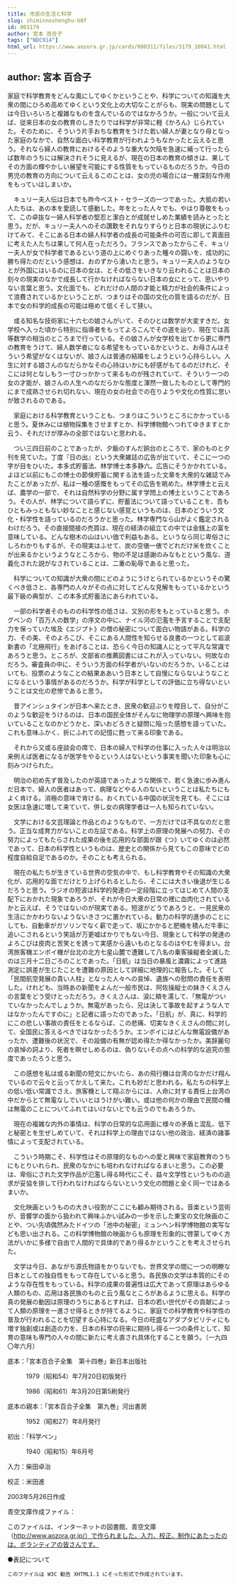 ```yaml
---
title: 市民の生活と科学
slug: shiminnoshenghu-b8f
id: 003179
author: 宮本 百合子
tags: ["NDC914"]
html_url: https://www.aozora.gr.jp/cards/000311/files/3179_10841.html
---
```


## author: 宮本 百合子

家庭で科学教育をどんな風にしてゆくかということや、科学についての知識を大衆の間にひろめ高めてゆくという文化上の大切なことがらも、現実の問題としては今日いろいろと複雑なものを含んでいるのではなかろうか。一般について云えば、従来日本の女の教育のしきたりでは科学が非常に軽《かろん》じられていた。そのために、そういう片手おちな教育をうけた若い婦人が妻となり母となった家庭のなかで、自然な面白い科学教育が行われようもなかったと云えると思う。それなら婦人の教育におけるそのような重大な欠陥を急速に補って行ったらば数年のうちには解決されそうに見えるが、現在の日本の教育の傾きは、果してその方面の輝やかしい展望を可能にする性質をもっているものだろうか。今日の男児の教育の方向について云えるこのことは、女の児の場合には一層深刻な作用をもっていはしまいか。

　キュリー夫人伝は日本でも昨今ベスト・セラーズの一つであった。大抵の若い人たちは、あの本を愛読して感動した。年をとった人々でも、やはり尊敬をもって、この卓抜な一婦人科学者の堅忍と潔白とが成就せしめた業績を読みとったと思う。だが、キュリー夫人へのその讚歎をそれなりすらりと日本の現状にふりむけてみて、そこにある日本の婦人科学者の成長の可能条件の可否に即して真面目に考えた人たちは果して何人在っただろう。フランスであったからこそ、キュリー夫人が女で科学者であるという道の上にめぐりあった種々の闘いを、成功的に勝ち得たのだという感想は、おのずから湧いたと思う。キュリー夫人のようなひとが外国にはいるのに日本の女は、とその低さをいきなり云われることは日本の刻々の現実のなかで成長して行かなければならない日本の女にとって、思いやりない言葉と思う。文化面でも、どれだけの人間の才能と精力が社会的条件によって浪費されているかということが、つまりはその国の文化の質を語るのだが、日本で女の科学的成長の可能は極めて低くそして狭い。

　或る知名な技術家に十六七の娘さんがいて、そのひとは数学が大変すきだ。女学校へ入った頃から特別に指導者をもってよろこんでその道を辿り、現在では高等数学の相当のところまで行っている。その娘さんが女学校を出てから更に専門の教育をうけて、婦人数学者になる希望をもっているかというと、お母さんはそういう希望がなくはないが、娘さんは普通の結婚をしようという心持らしい。人生に対する娘さんのなだらかなその心持はいかにも好感がもてるのだけれど、そこには何となしもう一寸ひっかかって来るものが残されていて、そういう一つの女の才能が、娘さんの人生へのなだらかな態度と渾然一致したものとして専門的にまで成熟させられ切れない、現在の女の社会での在りようや文化の性質に思いが致されるのである。

　家庭における科学教育ということも、つまりはこういうところにかかっていると思う。夏休みには植物採集をさせますとか、科学博物館へつれてゆきますとか云う、それだけが厚みの全部ではないと思われる。

　つい三四日前のことであったが、夕飯のすんだ餉台のところで、家のものと夕刊を見ていた。丁度『日の出』という大衆雑誌の広告が出ていて、そこに一つの字が目をひいた。本多式貯蓄法、林学博士本多静六。広告にそうかかれている。よほど以前にもこの博士の節倹貯蓄に関する法を語った文章を大衆的な雑誌でみたことがあったが、私は一種の感慨をもってその広告を眺めた。林学博士と云えば、農学の一部で、それは自然科学の分野に属す学問上の博士ということであろう。その人が、林学について語らずに、貯蓄法について語っていることを、吾もひともみっともない妙なことと感じない感覚というものは、日本のどういう文化・科学性を語っているのだろうかと思った。林学専門なら山がよく鑑定されるわけだろう。その直接間接の売買は、現在の経済の組立ての中では金銭上の富を意味している。どんな樹木の山はいい価で利益もある。というなら同じ卑俗さにしろわかりもするが、その現実はふせて、炭の空俵一俵でどれだけ米を炊くことが出来るかというようなところから、物の不足は感謝のみなもとという風な、道義化された説がなされていることは、二重の恥辱であると思った。

　科学についての知識が大衆の間にどのようにうけとられているかというその驚くべき低さと、各専門の人々がその点に対してどんな見解をもっているかという最下級の典型が、この本多式貯蓄法にあらわれている。

　一部の科学者そのものの科学性の低さは、又別の形をもとっていると思う。ホグベンの「百万人の数学」の序文の中に、ナイル河の氾濫を予言することで支配力を保っていた埃及《エジプト》の僧の秘密について面白い物語がある。科学の力、その美、そのよろこび、そこにある人間性を知らせる良書の一つとして岩波新書の「北極飛行」をあげることは、恐らく今日の知識人にとって平凡な常識であろうと思う。ところが、文部省の推薦図書にはこれが入っていない。何故なのだろう。審査員の中に、そういう方面の科学者がいないのだろうか。いることはいても、投票のようなことの結果ああいう日本として自慢にならないようなことになるという事情があるのだろうか。科学が科学としての評価に立ち得ないということは文化の悲惨であると思う。

　昔アインシュタインが日本へ来たとき、民衆の歓迎ぶりを瞠目して、自分がこのような歓迎をうけるのは、日本の国民全体がそんなに物理学の原理へ興味を抱いていることなのかどうかと、深いおどろきと疑問に陥った感想を語っていた。これも意味ふかく、折にふれての記憶に甦って来る印象である。

　それから又或る座談会の席で、日本の婦人で科学の仕事に入った人々は明治以来例えば医者になるが医学をやるという人はないという事実を聞いた印象も心に刻みつけられた。

　明治の初め先ず普及したのが英語であったような関係で、若く急速に歩み進んだ日本で、婦人の医者はあって、病理などやる人のないということは私たちにもよく肯ける。消極の意味で肯ける。おくれている中国の状況を見ても、そこには女医は急速に増して来ていて、併し女の病理学者は一人も知られていない。

　文学における文芸理論と作品とのようなもので、一方だけでは不具なのだと思う。正当な成育力がないことの左証である。科学上の原理の発展への努力、その努力によってもたらされた成果の後を応用的な部面が跟《つ》いてゆくのは必然であって、日本の科学性というものは、歴史との関係から見てもこの意味でどの程度自給自足であるのか。そのことも考えられる。

　現在の私たちが生きている世界の空気の中で、もし科学教育やその知識の大衆化が、応用的な面でだけとり上げられるとしたら、そこには大きい後退が生じるだろうと思う。ラジオの短波は科学的発達の一定段階に立ってはじめて人間の支配下におかれた現象であろうが、それが今日大衆の日常の裡に血肉化されているかと云えば、そうではないのが現実である。短波がどうであろうと、一見民衆の生活にかかわりないようないきさつに置かれている。動力の科学的進歩のことにしても、自動車がガソリンでなく薪で走って、坂にかかると肥桶を積んだ牛車に追いこされるという笑話が万更嘘ばかりでもない今日、現象として科学の発達のよろこびは皮肉と苦笑とを誘って実感から遠いものとなるのはやむを得まい。台湾旅客機エンボイ機が台北の北方七星山麓で遭難して八名の乗客操縦者全滅したのは三月十二日ごろのことであった。「日航」は当日の暴風と濃霧によって進路測定に誤差が生じたことを遭難の原因として詳細に地理的に報告した。そして「民間航空発展の貴い人柱」となった人々への哀悼、遺族への慰問の責任を表明した。けれども、当時あの新聞をよんだ一般市民は、阿佐操縦士の妹きくえさんの言葉をどう受けとっただろう。きくえさんは、涙に頬を濡して、「無電がついていなかったんでしょうか。無電があったら、兄は決して事故を起すような人ではなかったんですのに」と記者に語ったのであった。「日航」が、真に、科学的にこの悲しい事故の責任をとるならば、この悲痛、切実なきくえさんの問に対して、全国民に答えるべきではなかったろうか。エンボイにはどんな無電設備があったか、遭難後の状況で、その設備の有無が認め得たか得なかったか。美辞麗句の哀悼の詞より、死者を瞑せしめるのは、偽りないその点への科学的な追究の態度であったろうと思う。

　この感想を私は或る新聞の短文にかいたら、あの飛行機は台湾のなかだけ翔んでいるので云々と云ってかえして来た。これも妙だと思われる。私たちの科学上の低い低い常識でさえ、旅客機として翔ぶからには、人命に対する責任上台湾の中だからとて無電なしでいいとはうけがい難い。或は他の何かの理由で民間の機は無電のことについてふれてはいけないとでも云うのでもあろうか。

　現在の複雑な内外の事情は、科学の日常的な応用面に様々の矛盾と混乱、低下と秘密とを生ぜしめていて、それは科学上の理由ではない他の政治、経済の諸事情によって支配されている。

　こういう時期こそ、科学性はその原理的なものへの愛と興味で家庭教育のうちにもとりいれられ、民衆のなかにも培われなければなるまいと思う。この必要は、卑俗にされた文学作品が氾濫し得る時代にこそ、益々文学性というものの追求が妥協を排して行われなければならないという文化の問題と全く同一ではあるまいか。

　文化映画というものの大きい役割がここにも顧み期待される。音楽という芸術が、音響学の面から扱われて興味ふかい試みの一歩を示した東宝の文化映画のことや、つい先頃偶然みたドイツの「池中の秘密」ミュンヘン科学博物館の実写なども思い出される。この科学博物館の映画からも原理を形象的に啓蒙してゆく方法がいかに多様で自由で人間的で具体的であり得るかということを考えさせられた。

　文学は今日、あながち源氏物語をかりないでも、世界文学の間に一つの明瞭な日本としての独自性をもって存在していると思う。各民族の文学は本質的にそのような存在性をもっている。科学の成果の普遍性は広大であって原理はあらゆる人類のもの、応用は各民族のものと云う風なところがあるように思える。科学の真の発展の動因は原理のうちにあるとすれば、日本の若い世代がその貢献によって人類の原理を一進させ得るときが持てるように、家庭での科学教育や科学性の普及が行われることを切望する心持になる。今日の旺盛なアダプタビリティにも増す独創或は創造の力を、日本の科学の将来に期待し得る一つの条件として、知育の意味も専門の人々の間に新たに考え直され具体化することを願う。〔一九四〇年六月〕













底本：「宮本百合子全集　第十四巻」新日本出版社


　　　1979（昭和54）年7月20日初版発行

　　　1986（昭和61）年3月20日第5刷発行

底本の親本：「宮本百合子全集　第九巻」河出書房

　　　1952（昭和27）年8月発行

初出：「科学ペン」

　　　1940（昭和15）年6月号

入力：柴田卓治

校正：米田進

2003年5月26日作成

青空文庫作成ファイル：

このファイルは、インターネットの図書館、青空文庫（http://www.aozora.gr.jp/）で作られました。入力、校正、制作にあたったのは、ボランティアの皆さんです。











●表記について


	このファイルは W3C 勧告 XHTML1.1 にそった形式で作成されています。